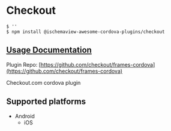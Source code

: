 # Checkout

```
$ ''
$ npm install @ischemaview-awesome-cordova-plugins/checkout
```

## [Usage Documentation](https://danielsogl.gitbook.io/awesome-cordova-plugins/plugins/checkout/)

Plugin Repo: [https://github.com/checkout/frames-cordova](https://github.com/checkout/frames-cordova)

Checkout.com cordova plugin

## Supported platforms

- Android
  - iOS
  


